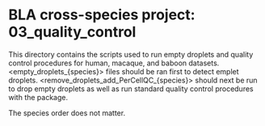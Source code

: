 # BLA cross-species project: 03_quality_control

This directory contains the scripts used to run empty droplets and quality control procedures for human, macaque, and baboon datasets. <empty_droplets_{species}> files should be ran first to detect emplet droplets. <remove_droplets_add_PerCellQC_{species}> should next be run to drop empty droplets as well as run standard quality control procedures with the <scuttle> package. 

The species order does not matter.